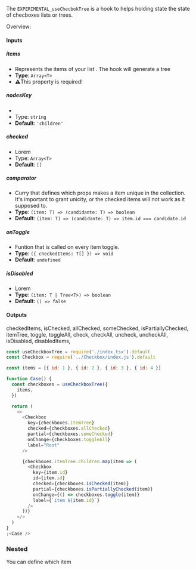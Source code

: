 The `EXPERIMENTAL_useChecbokTree` is a hook to helps holding state the state of checboxes lists or trees.

Overview:

#### Inputs

##### items

- Represents the items of your list . The hook will generate a tree
- **Type**: `Array<T>`
- ⚠️This property is required!

##### nodesKey

-
- Type: `string`
- **Default**: `'children'`

##### checked

- Lorem
- Type: `Array<T>`
- **Default**: `[]`

##### comparator

- Curry that defines which props makes a item unique in the collection. It's important to grant unicity, or the checked items will not work as it supposed to.
- **Type**: `(item: T) => (candidante: T) => boolean`
- **Default**: `(item: T) => (candidante: T) => item.id === candidate.id`

##### onToggle

- Funtion that is called on every item toggle.
- **Type**: `({ checkedItems: T[] }) => void`
- **Default**: `undefined`

##### isDisabled

- Lorem
- **Type**: `(item: T | Tree<T>) => boolean`
- **Default**: `() => false`

#### Outputs

checkedItems,
isChecked,
allChecked,
someChecked,
isPartiallyChecked,
itemTree,
toggle,
toggleAll,
check,
checkAll,
uncheck,
uncheckAll,
isDisabled,
disabledItems,

```js
const useCheckboxTree = require('./index.tsx').default
const Checkbox = require('../Checkbox/index.js').default

const items = [{ id: 1 }, { id: 2 }, { id: 3 }, { id: 4 }]

function Case() {
  const checkboxes = useCheckboxTree({
    items,
  })

  return (
    <>
      <Checkbox
        key={checkboxes.itemTree}
        checked={checkboxes.allChecked}
        partial={checkboxes.someChecked}
        onChange={checkboxes.toggleAll}
        label="Root"
      />

      {checkboxes.itemTree.children.map(item => (
        <Checkbox
          key={item.id}
          id={item.id}
          checked={checkboxes.isChecked(item)}
          partial={checkboxes.isPartiallyChecked(item)}
          onChange={() => checkboxes.toggle(item)}
          label={`item ${item.id}`}
        />
      ))}
    </>
  )
}
;<Case />
```

### Nested

You can define which item
